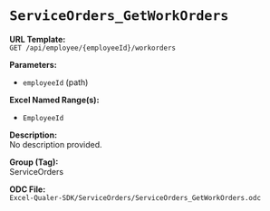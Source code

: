 # `ServiceOrders_GetWorkOrders`

**URL Template:**  
`GET /api/employee/{employeeId}/workorders`

**Parameters:**  
- `employeeId` (path)

**Excel Named Range(s):**  
- `EmployeeId`

**Description:**  
No description provided.

**Group (Tag):**  
ServiceOrders

**ODC File:**  
`Excel-Qualer-SDK/ServiceOrders/ServiceOrders_GetWorkOrders.odc`
